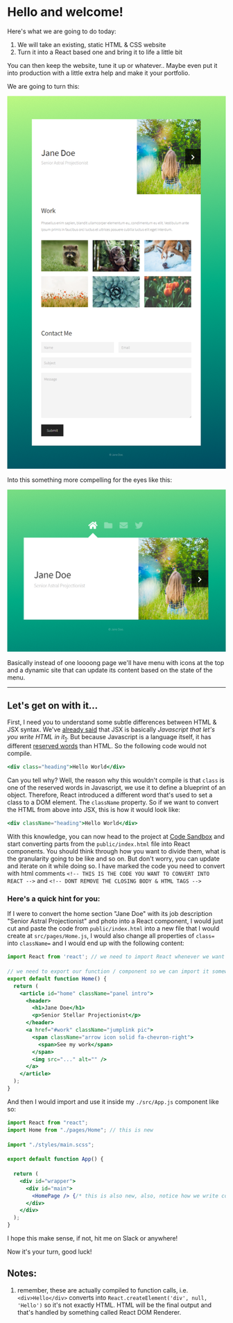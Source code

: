 # Hello and welcome!

Here's what we are going to do today:
1. We will take an existing, static HTML & CSS website
2. Turn it into a React based one and bring it to life a little bit

You can then keep the website, tune it up or whatever.. Maybe even put it into production with a little extra help and make it your portfolio.

We are going to turn this:

![static version](resources/static-page.png)

Into this something more compelling for the eyes like this:

![react version](resources/react-page.png)

Basically instead of one loooong page we'll have menu with icons at the top and a dynamic site that can update its content based on the state of the menu.

---

## Let's get on with it...


First, I need you to understand some subtle differences between HTML & JSX syntax. We've [already said](./intro.md) that JSX is basically _Javascript that let's you write HTML in it_<sub>[1](#notes)</sub>. But because Javascript is a language itself, it has different [reserved words](https://en.wikipedia.org/wiki/Reserved_word) than HTML. So the following code would not compile.

```jsx
<div class="heading">Hello World</div>
```

Can you tell why? Well, the reason why this wouldn't compile is that `class` is one of the reserved words in Javascript, we use it to define a blueprint of an object. Therefore, React introduced a different word that's used to set a class to a DOM element. The `className` property. So if we want to convert the HTML from above into JSX, this is how it would look like:

```jsx
<div className="heading">Hello World</div>
```

With this knowledge, you can now head to the project at [Code Sandbox](#link-goes-here) and start converting parts from the `public/index.html` file into React components. You should think through how you want to divide them, what is the granularity going to be like and so on. But don't worry, you can update and iterate on it while doing so. I have marked the code you need to convert with html comments `<!-- THIS IS THE CODE YOU WANT TO CONVERT INTO REACT -->` and `<!-- DONT REMOVE THE CLOSING BODY & HTML TAGS -->`

### Here's a quick hint for you:

If I were to convert the home section "Jane Doe" with its job description "Senior Astral Projectionist" and photo into a React component, I would just cut and paste the code from `public/index.html` into a new file that I would create at `src/pages/Home.js`, I would also change all properties of `class=` into `className=` and I would end up with the following content:

```jsx
import React from 'react'; // we need to import React whenever we want to use JSX, because <div /> actually compiles to React.createElement('div') thus React needs to be in the scope of our code

// we need to export our function / component so we can import it somewhere else, we export it under the default 
export default function Home() {
  return (
    <article id="home" className="panel intro">
      <header>
        <h1>Jane Doe</h1>
        <p>Senior Stellar Projectionist</p>
      </header>
      <a href="#work" className="jumplink pic">
        <span className="arrow icon solid fa-chevron-right">
          <span>See my work</span>
        </span>
        <img src="..." alt="" />
      </a>
    </article>
  );
}
```

And then I would import and use it inside my `./src/App.js` component like so:

```jsx
import React from "react";
import Home from "./pages/Home"; // this is new

import "./styles/main.scss";

export default function App() {

  return (
    <div id="wrapper">
      <div id="main">
        <HomePage /> {/* this is also new, also, notice how we write comments inside JSX - like this! */}
      </div>
    </div>
  );
}
```

I hope this make sense, if not, hit me on Slack or anywhere!

Now it's your turn, good luck!

## Notes:
1. remember, these are actually compiled to function calls, i.e. `<div>Hello</div>` converts into `React.createElement('div', null, 'Hello')` so it's not exactly HTML. HTML will be the final output and that's handled by something called React DOM Renderer.